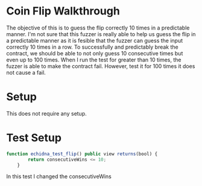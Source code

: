 # Coin Flip Walkthrough
The objective of this is to guess the flip correctly 10 times in a predictable manner. I'm not sure that this fuzzer is really able to help us guess the flip in a predictable manner as it is fesible that the fuzzer can guess the input correctly 10 times in a row. To successfully and predictably break the contract, we should be able to not only guess 10 consecutive times but even up to 100 times. When I run the test for greater than 10 times, the fuzzer is able to make the contract fail. However, test it for 100 times it does not cause a fail. 

# Setup
This does not require any setup.

# Test Setup

```javascript
function echidna_test_flip() public view returns(bool) {
        return consecutiveWins <= 10;
    }
```

In this test I changed the consecutiveWins